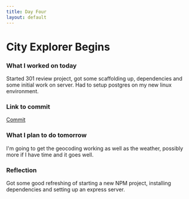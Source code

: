 ```yaml
---
title: Day Four
layout: default
---
```


# City Explorer Begins

### What I worked on today

Started 301 review project, got some scaffolding up, dependencies and some initial work on server. Had to setup postgres on my new linux environment.

### Link to commit

[Commit](https://github.com/david-vloedman/city-explorer-review/commit/350ab6ae2fb53cc824b68120678f068c9b199db1)

### What I plan to do tomorrow

I'm going to get the geocoding working as well as the weather, possibly more if I have time and it goes well.

### Reflection

Got some good refreshing of starting a new NPM project, installing dependencies and setting up an express server.


